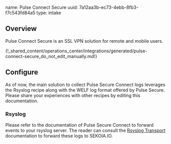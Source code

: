 name: Pulse Connect Secure
uuid: 7a12aa3b-ec73-4ebb-8fb3-f7c543fd84a5
type: intake

## Overview

Pulse Connect Secure is an SSL VPN solution for remote and mobile users.

{!_shared_content/operations_center/integrations/generated/pulse-connect-secure_do_not_edit_manually.md!}

## Configure

As of now, the main solution to collect Pulse Secure Connect logs leverages the Rsyslog recipe along with the WELF log format offered by Pulse Secure. Please share your experiences with other recipes by editing this documentation.

### Rsyslog

Please refer to the documentation of Pulse Secure Connect to forward events to your rsyslog server. The reader can consult the [Rsyslog Transport](../../../ingestion_methods/rsyslog/) documentation to forward these logs to SEKOIA.IO.
